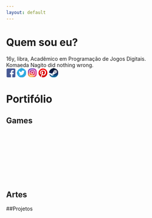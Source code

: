 ```yaml
---
layout: default
---
```

# Quem sou eu?  
16y, libra, Acadêmico em Programação de Jogos Digitais.  
Komaeda Nagito did nothing wrong.  
[![](facebook.png)](https://www.facebook.com/pqpsamia)
[![](twitter.png)](https://twitter.com/pqpsamia)
[![](instagram.png)](https://www.instagram.com/pqpsamina)
[![](pinterest.png)](https://br.pinterest.com/samiakarima10)
[![](steam.png)](http://steamcommunity.com/id/pqpsamia)  
# Portifólio

## Games


#### 
[![]()]()


#### 

[![]()]()


#### 

[![]()]()

#### 

[![]()]()

## Artes

##Projetos
